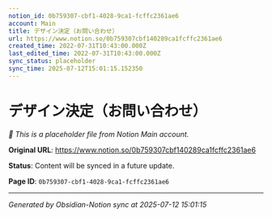 ```yaml
---
notion_id: 0b759307-cbf1-4028-9ca1-fcffc2361ae6
account: Main
title: デザイン決定（お問い合わせ）
url: https://www.notion.so/0b759307cbf140289ca1fcffc2361ae6
created_time: 2022-07-31T10:43:00.000Z
last_edited_time: 2022-07-31T10:43:00.000Z
sync_status: placeholder
sync_time: 2025-07-12T15:01:15.152350
---
```


# デザイン決定（お問い合わせ）

*🔄 This is a placeholder file from Notion Main account.*

**Original URL**: https://www.notion.so/0b759307cbf140289ca1fcffc2361ae6

**Status**: Content will be synced in a future update.

**Page ID**: `0b759307-cbf1-4028-9ca1-fcffc2361ae6`

---

*Generated by Obsidian-Notion sync at 2025-07-12 15:01:15*
